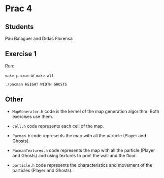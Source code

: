 # Prac 4

## Students
Pau Balaguer and Didac Florensa

## Exercise 1

Run:

`make pacman` or `make all`

`./pacman HEIGHT WIDTH GHOSTS`

## Other

 - `MapGenerator.h` code is the kernel of the map generation algorithm. Both exercises use them.

 - `Cell.h` code represents each cell of the map.

 - `Pacman.h` code represents the map with all the particle (Player and Ghosts).

 - `PacmanTextures.h` code represents the map with all the particle (Player and Ghosts) and using textures to print the wall and the floor.

 - `particle.h` code represents the characteristics and movement of the particles (Player and Ghosts).
